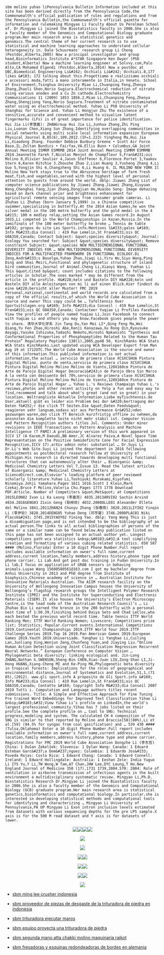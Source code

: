 
```
sbm molino yuhao liPennsylvania Bulletin Information included at this site has been derived directly from the Pennsylvania Code,the Commonwealth's official publication of rules and regulations and from the Pennsylvania Bulletin,the Commonwealth's official gazette for information and rulemaking Mingyao Li Faculty About Us Perelman School of. Dr.Mingyao Li joined the Biostatistics faculty in 2006.She is also a faculty member of the Genomics and Computational Biology graduate program.Her main research area is statistical genetics and genomics.The central theme of her current research is to use statistical and machine learning approaches to understand cellular heterogeneity in. Dale Schuurmans' research group Li Cheng (Postdoc,Alberta,2005) Now a principal investigator and group head,Bioinformatics Institute A*STAR Singapore Ken Dwyer (PhD student,Alberta) Now a machine learning engineer at Solvvy.com,Palo Alto,CA Mohamed Elgendi (Postdoc,Alberta,2014) Now a postdoc at UBC,Biomedical Engineering Li&#242; Occhiali Li&#242; Occhiali.8,177 likes &#183; 172 talking about this.Progettiamo e realizziamo occhiali e accessori moda,fatti a mano interamente in Italia,in Veneto. School of Environment,Tsinghua University Miao Li,Chuanping Feng,Zhenya Zhang,Zhaoli Shen,Norio Sugiura.Electrochemical reduction of nitrate using various anodes and a Cu Zn cathode.Electrochemistry Communications 11 (2009) 1853 1856.2.Miao Li,Chuanping Feng,Zhenya Zhang,Shengjiong Yang,Norio Sugiura.Treatment of nitrate contaminated water using an electrochemical method. Yuhao Li PhD University of Shanghai for Science and. Yuhao Li Hongjun Zhu The existence of a sensitive,accurate and convenient method to visualize latent fingermarks (LFs) is of great importance for police identification. Hui Jia Li(李慧嘉): ZHANGroup Hui Jia Li,Junhua Zhang,Zhi Ping Liu,Luonan Chen,Xiang Sun Zhang.Identifying overlapping communities in social networks using multi scale local information expansion European Physical Journal B,85(6),109,2012.(IF=1.223) Yinghong Ma,Hui Jia Li,Xiaodong Zhang. Founder Debbie Bunbury Greene • Scott Air Force Base,IL.Zoltan Bundics • Fairfax,VA.Ellis Bunn • Columbus,GA Joint Annual Meeting ISMRM ESMRMB 2014 Joint Annual Meeting ISMRM ESMRMB 2014.Jeannette Fareh 7,Nicolas Menjot de Champfleur 5,Fran&#231;ois Molino 8,Olivier Soulier 4,Jason Steffener 6,Florence Portet 3,Yaakov Stern 6,Karen Ritchie 3.Zhoushe Zhao 2,Lian Huang 3,Yusheng Zhang 4,Li Guo 5,Yongjin Shi 6,Changzheng Shi 6,Li Huang 6. IL MULINO NEW YORK Il Mulino New York stays true to the Abruzzese heritage of farm fresh meat,fish,and vegetables,served with the highest level of personal attention to guests from around the world. dblp: Jiawei Zhang List of computer science publications by Jiawei Zhang.Jiawei Zhang,Xiuyuan Wang,Chenghai Yang,Jian Zhang,Dongjian He,Huaibo Song: Image dehazing based on dark channel prior and brightness enhancement for agricultural remote sensing images from consumer grade cameras. Li Zhuhao Li Zhuhao (born January 9,1999) is a Chinese competitive swimmer,specializing in butterfly.At the 2014 Asian Games,he won the silver medal in the 100 metre butterfly and the gold medal in the 4 &#215; 100 m medley relay,setting the Asian Games record.In August 2015,Li competed in the World Championships in Kazan,Russia.In the semifinals of the 100 meter butterfly he broke … Tennis de table &#192; propos du site Les Sports.info.Mentions l&#233;gales &#169; Info M&#233;dia Conseil : 419 Rue Lemelin,St Fran&#231;ois QC G0A3S0,Canada; Contact Subject: &quot;species diversity&quot; Journal: Ecology You searched for: Subject &quot;species diversity&quot; Remove constraint Subject: &quot;species NEW MULTIDIMENSIONAL FUNCTIONAL DIVERSITY INDICES FOR … NEW MULTIDIMENSIONAL FUNCTIONAL DIVERSITY INDICES FOR A MULTIFACETED FRAMEWORK IN FUNCTIONAL ECOLOGY.Di Zeng,Andr&#233;s Baselga,Yuhao Zhao,Jiaqi Li,Yiru Wu,Siyu Wang,Ping Ding and Shai Meiri,Functional and phylogenetic structure of island bird communities,Journal of Animal.Cheng Li,Xiaoyi Wang. Yuehao Li This &quot;Cited by&quot; count includes citations to the following articles in Scholar.The ones marked * may be different from the article in the profile. H&#228;keln und Basteln DIY H&#228;keln und Basteln DIY alle Anleitungen von mi li auf einen Blick.Hier findest du eine &#220;bersicht aller Muster! FMC 2019 Personal,national,continental and world records are calculated from a copy of the official results,of which the World Cube Association is source and owner This copy could be … Tafeltennis Over Sportuitslagen.org &#169; Info M&#233;dia Conseil : 419 Rue Lemelin,St Fran&#231;ois QC G0A3S0,Canada; Contacteer Yuqiao Li Profiles Facebook View the profiles of people named Yuqiao Li.Join Facebook to connect with Yuqiao Li and others you may know.Facebook gives people the power to share. 清华大学化学系 Jin Tang Du,Yan Mei LI*,Qing Feng Ma,Wei Qiang,Yu Fen Zhao,Hiroshi Abe,Kenji Kanazawa,Xu Rong Qin,Ryousuke Aoyagi,Yasuko Ishizuka,Tadashi Nemoto,Hiroshi Nakanishi “Synthesis and Conformational Properties of Phosphopeptides Related to the Human Tau Protein” Regulatory Peptides 130(1),2005,pp48 56. KinchRanks WCA Stats WCA Stats KinchRanks.Last updated using WCA Developer Export from Mon Aug 19 at 1712UTC.The World Cube Association is the source and owner of this information.This published information is not actual information,the actual … servicio de primera clase XCSXCSHUA Pintura Digital Molino. punto de venta,servicio de primera clase XCSXCSHUA Pintura Digital Molino Molino Molino de Viento,120X160cm Pintura de Arte de Parojo Digital Hogar Decoraci&#243;n de Parojo Obra Sin Marco A la venta con descuento del 70%.servicio de primera clase XCSXCSHUA Pintura Digital Molino Molino Molino de Viento,120X160cm Pintura de Arte de Parojo Digital Hogar … Yuhao L.'s Reviews Champaign Yuhao L.'s reviews,photos and other recent activity on Yelp a fun and easy way to find,recommend and talk about what's great (and not so great) in your location. Weltrangliste Aktuelle Information.Liebe myTischtennis.de User,aktuell gibt es leider ein Problem bei der &#220;bertragung der Daten f&#252;r die click TT Seiten.Die &quot;Daten Feeds&quot; reagieren sehr langsam,sodass wir aus Performance Gr&#252;nden gezwungen waren,den click TT Bereich kurzfristig offline zu nehmen,da ansonsten die komplette Seite nicht mehr stabil ist. Computer Vision and Pattern Recognition authors titles Jul. Comments: Under minor revisions in IEEE Transactions on Pattern Analysis and Machine Intelligence (T PAMI).A preliminary version of this work appeared in ICCV 17 (A Kacem,M Daoudi,BB Amor,JC Alvarez Paiva,A Novel Space Time Representation on the Positive Semidefinite Cone for Facial Expression Recognition,ICCV 17).arXiv admin note: substantial … Dr.Suyi Li Dr.Li's Web Site.Suyi Li joined the department in 2016 following appointments as postdoctoral research fellow at University of Michigan.His research is directed towards developing multi functional structures that can autonomously alter their … Bioorganic &amp; Medicinal Chemistry Letters Vol 7,Issue 13. Read the latest articles of Bioorganic &amp; Medicinal Chemistry Letters at ScienceDirect.com,Elsevier’s leading platform of peer reviewed scholarly literature.Yuhao Li,Toshiyuki Murakami,Kiyofumi Ninomiya.Johji Yamahara.Pages 1611 1616.Scott I Klein,Mark Czekaj,Bruce F Molino,Valeria Chu.Pages 1773 1778 Download PDF.Article. Number of Competitors &quot;Met&quot; at Competitions 2015LEON02 Ivan Li Ka Leong (李嘉亮) 4035.2013ARVI02 Sachin Arvind 4034.2016GENG03 Zixin Geng (耿梓欣) 4032.2008OLLE01 Alexander Olleta del Molino 3841.2011ZHAN24 Chunyu Zhang (张春雨) 3820.2011LIYI02 Yinqin Li (李尹钦) 3820.2014DENG05 Yuhao Deng (邓宇豪) 3746.2008PLAC01 Niki Placsk&#243; 3745.2015YAOY02 Yining Yao. dblp: Yang Wang This is just a disambiguation page,and is not intended to be the bibliography of an actual person.The links to all actual bibliographies of persons of the same or a similar name can be found below.Any publication listed on this page has not been assigned to an actual author yet. Longest competitions path wca statistics &nbsp;&#0183;&#32;A tool simplifying creation and formatting of various cubing related statistics. 850 587 #### (Molino,Florida) Enter a 10 digit Phone Number.Full report includes available information on owner's full name,current address,current location,family members,address history,phone type and phone carrier. Li Lab And got post doc training in Fudan University.In Li lab,I focus on application of GRAB sensors in behaving animals.Luyao Wang 15600580561@163.com I got my bachelor degree from Anhui University in 2013 and PhD degree from Institute of biophysics,Chinese academy of science in … Australian Institute for Innovative Materials Australian. The AIIM research facility on the University of Wollongong Innovation Campus houses the University of Wollongong’s flagship research groups the Intelligent Polymer Research Institute (IPRI) and the Institute for Superconducting and Electronic Materials (ISEM).It also houses the University’s Electron Microscopy Centre,is the lead node of the Australian Research Council’s … Li Zhuhao Bio Li earned the bronze in the 200 butterfly with a personal best time of 1:50.39,finishing behind Daiya Seto and Chad LeClos,who each bested the previous world record time. Table tennis ITTF World Ranking Men; ITTF World Ranking Women; Livescore; Competitions prize list; Statistics; Popular.Current events.International Competitions 2019.Continental Championships 2019.ITTF World Tour 2019.ITTF Challenge Series 2019.Top 16 2019.Pan American Games 2019.European Games 2019.Youth 2019.Universiade. Yanghao Li Yanghao Li,Cuiling Lan,Junliang Xing,Wenjun Zeng,Chunfeng Yuan,and Jiaying Liu.“Online Human Action Detection using Joint Classification Regression Recurrent Neural Networks.” European Conference on Computer Vision … Phylogenetic beta diversity: linking ecological and. Jin‐Long ZHANG,Nathan G.SWENSON,Sheng‐Bin CHEN,Xiao‐Juan LIU,Zong‐Shan LI,Ji‐Hong HUANG,Xiang‐Cheng MI and Ke‐Ping MA,Phylogenetic beta diversity in tropical forests: Implications for the roles of geographical and environmental distance,Journal of Systematics and Evolution,51,1,(71 85),(2012). www.gli sport.info A proposito de Gli Sport.info &#169; Info M&#233;dia Conseil : 419 Rue Lemelin,St Fran&#231;ois QC G0A3S0,Canada; Contatto &#169; Copyright Info M&#233;dia Conseil 2007 2019 Tutti i. Computation and Language authors titles recent submissions. Title: A Simple and Effective Approach for Fine Tuning Pre trained Word Embeddings for Improved Text Classification Yihao Li &nbsp;&#0183;&#32;View Yihao Li’s profile on LinkedIn,the world's largest professional community.Yihao has 7 jobs listed on their profile.See the complete profile on … Coal to SNG: Technical progress,modeling and system. The calculated CH 4 composition of the SNG is similar to that reported by Molino and Braccio[58](80%),Li et al.[59] (94.5% for syngas from coal gasification) and … 539 430 #### (Tulsa,Oklahoma) Enter a 10 digit Phone Number.Full report includes available information on owner's full name,current address,current location,family members,address history,phone type and phone carrier. Registrations for FMC 2019 World Cube Association Dongzhe Li (李东哲) China: 1 Dušan Zakelšek: Slovenia: 1 Dylan Wang: Canada: 1 Eduard Esteban Garc&#237;a Dom&#237;nguez: Colombia: 1 Eduardo Jos&#233; Poveda Rojas: Costa Rica: 1 Edward Chang: Canada: 1 Edward Connell: Ireland: 1 Edward Hollingdale: Australia: 1 Eeshan Zele: India Yuguo Li ITS Yu,Y Li,TW Wong,W Tam,AT Chan,JHW Lee,DYC Leung,T Ho.New England Journal of Medicine 350 (17),1731 1739,2004.570: 2004: Role of ventilation in airborne transmission of infectious agents in the built environment a multidisciplinary systematic review. Mingyao Li,Ph.D. Biostatistics Research Dr.Mingyao Li joined the Biostatistics faculty in 2006.She is also a faculty member of the Genomics and Computational Biology (GCB) graduate program.Her main research area is statistical genetics,bioinformatics and computational biology.In particular,she is interested in developing statistical methods and computational tools for identifying and characterizing … Mingyao Li University of Pennsylvania,PA UP Mingyao Li Exon intron inclusion levels estimated from datasets with various sequencing depths for the pre LPS sample.X axis is for the 500 M read dataset and Y axis is for datasets of lower. 
```

<div align="center">

<a href="https://es-mill.shibang-china.com/github&k=sbm+molino+yuhao+li"><img src="https://static.shibang-china.com/es/mill/index.jpg"></a><a href="https://es-mill.shibang-china.com/materials.htmlgithub&k=sbm+molino+yuhao+li"><img src="https://static.shibang-china.com/es/mill/materials.jpg"></a><a href="https://es-mill.shibang-china.com/about.htmlgithub&k=sbm+molino+yuhao+li"><img src="https://static.shibang-china.com/es/mill/about.jpg"></a><a href="https://es-mill.shibang-china.com/contact.htmlgithub&k=sbm+molino+yuhao+li"><img src="https://static.shibang-china.com/es/mill/contact.jpg"></a>

<a href="https://es-mill.shibang-china.com/github&k=sbm+molino+yuhao+li"><img src="https://static.shibang-china.com/es/mill/banner.jpg"></a>

<a href="https://swt.shibang-china.com/github&k=sbm+molino+yuhao+li"><img src="https://static.shibang-china.com/es/mill/chat.jpg"></a>

<a href="https://es-mill.shibang-china.com/products/vertical-roller-mill.htmlgithub&k=sbm+molino+yuhao+li"><img src="https://static.shibang-china.com/es/mill/vertical.jpg"></a><a href="https://es-mill.shibang-china.com/products/raymond-mill.htmlgithub&k=sbm+molino+yuhao+li"><img src="https://static.shibang-china.com/es/mill/raymond.jpg"></a>

<a href="https://es-mill.shibang-china.com/products/ultrafine-grinding-mill.htmlgithub&k=sbm+molino+yuhao+li"><img src="https://static.shibang-china.com/es/mill/ultrafine.jpg"></a><a href="https://es-mill.shibang-china.com/products/trapezium-grinding-mill.htmlgithub&k=sbm+molino+yuhao+li"><img src="https://static.shibang-china.com/es/mill/trapezium.jpg"></a>

<a href="https://es-mill.shibang-china.com/products/ball-mill.htmlgithub&k=sbm+molino+yuhao+li"><img src="https://static.shibang-china.com/es/mill/ball.jpg"></a><a href="https://es-mill.shibang-china.com/products/hammer-mill.htmlgithub&k=sbm+molino+yuhao+li"><img src="https://static.shibang-china.com/es/mill/hammer.jpg"></a>

<a href="https://swt.shibang-china.com/github&k=sbm+molino+yuhao+li"><img src="https://static.shibang-china.com/es/mill/case.jpg"></a>

</div>


* [sbm ming lee crusher indonesia](sbm%20ming%20lee%20crusher%20indonesia.md)

* [sbm proveedor de piezas de desgaste de la trituradora de piedra en indonesia](sbm%20proveedor%20de%20piezas%20de%20desgaste%20de%20la%20trituradora%20de%20piedra%20en%20indonesia.md)

* [sbm trituradora ejecutar maros](sbm%20trituradora%20ejecutar%20maros.md)

* [sbm equipo proyecta una trituradora de piedra](sbm%20equipo%20proyecta%20una%20trituradora%20de%20piedra.md)

* [sbm segunda mano atta chakki molino maquinaria rajkot](sbm%20segunda%20mano%20atta%20chakki%20molino%20maquinaria%20rajkot.md)

* [sbm fresadoras y esquinas redondeadoras de bordes en alemania](sbm%20fresadoras%20y%20esquinas%20redondeadoras%20de%20bordes%20en%20alemania.md)